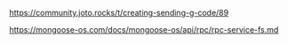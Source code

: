https://community.joto.rocks/t/creating-sending-g-code/89

https://mongoose-os.com/docs/mongoose-os/api/rpc/rpc-service-fs.md


